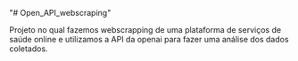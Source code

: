 "# Open_API_webscraping" 


Projeto no qual fazemos webscrapping de uma plataforma de serviços de saúde online e utilizamos a API da openai para fazer uma análise dos dados coletados.
